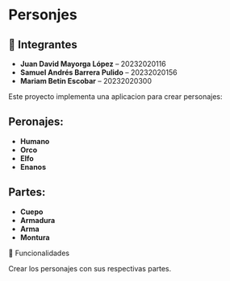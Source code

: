 ﻿# Personjes
 

## 👥 Integrantes

- **Juan David Mayorga López** – 20232020116  
- **Samuel Andrés Barrera Pulido** – 20232020156  
- **Mariam Betin Escobar** – 20232020300 

Este proyecto implementa una aplicacion para crear personajes:

## Peronajes:

- **Humano**
- **Orco**
- **Elfo**
- **Enanos**

## Partes:
- **Cuepo**
- **Armadura**
- **Arma**
- **Montura**

🚀 Funcionalidades

Crear los personajes con sus respectivas partes.

